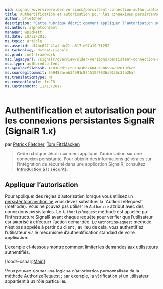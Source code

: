 ```yaml
---
uid: signalr/overview/older-versions/persistent-connection-authorization
title: Authentification et autorisation pour les connexions persistantes SignalR (SignalR 1.x) | Documents Microsoft
author: pfletcher
description: "Cette rubrique décrit comment appliquer l’autorisation sur une connexion persistante. Pour plus d’informations sur l’intégration de sécurité dans une application SignalR,..."
ms.author: aspnetcontent
manager: wpickett
ms.date: 10/21/2013
ms.topic: article
ms.assetid: c34bc627-41af-4c21-a817-e97a19a7f252
ms.technology: dotnet-signalr
ms.prod: .net-framework
msc.legacyurl: /signalr/overview/older-versions/persistent-connection-authorization
msc.type: authoredcontent
ms.openlocfilehash: 4c036ddf1e20e3a3be7b043d90b594292013f6c2
ms.sourcegitcommit: 9a9483aceb34591c97451997036a9120c3fe2baf
ms.translationtype: MT
ms.contentlocale: fr-FR
ms.lasthandoff: 11/10/2017
---
```

<a name="authentication-and-authorization-for-signalr-persistent-connections-signalr-1x"></a>Authentification et autorisation pour les connexions persistantes SignalR (SignalR 1.x)
====================
par [Patrick Fletcher](https://github.com/pfletcher), [Tom FitzMacken](https://github.com/tfitzmac)

> Cette rubrique décrit comment appliquer l’autorisation sur une connexion persistante. Pour obtenir des informations générales sur l’intégration de sécurité dans une application SignalR, consultez [Introduction à la sécurité](index.md).


## <a name="enforce-authorization"></a>Appliquer l’autorisation

Pour appliquer des règles d’autorisation lorsque vous utilisez un [persistentconnection ne](https://msdn.microsoft.com/en-us/library/microsoft.aspnet.signalr.persistentconnection(v=vs.111).aspx) vous devez substituer la `AuthorizeRequest` (méthode). Vous ne pouvez pas utiliser le `Authorize` attribut avec des connexions persistantes. Le `AuthorizeRequest` méthode est appelée par l’infrastructure SignalR avant chaque requête pour vérifier que l’utilisateur est autorisé à effectuer l’action demandée. Le `AuthorizeRequest` méthode n’est pas appelée à partir du client ; au lieu de cela, vous authentifiez l’utilisateur via le mécanisme d’authentification standard de votre application.

L’exemple ci-dessous montre comment limiter les demandes aux utilisateurs authentifiés.

[!code-csharp[Main](persistent-connection-authorization/samples/sample1.cs)]

Vous pouvez ajouter une logique d’autorisation personnalisée de la méthode AuthorizeRequest ; par exemple, la vérification si un utilisateur appartient à un rôle particulier.
